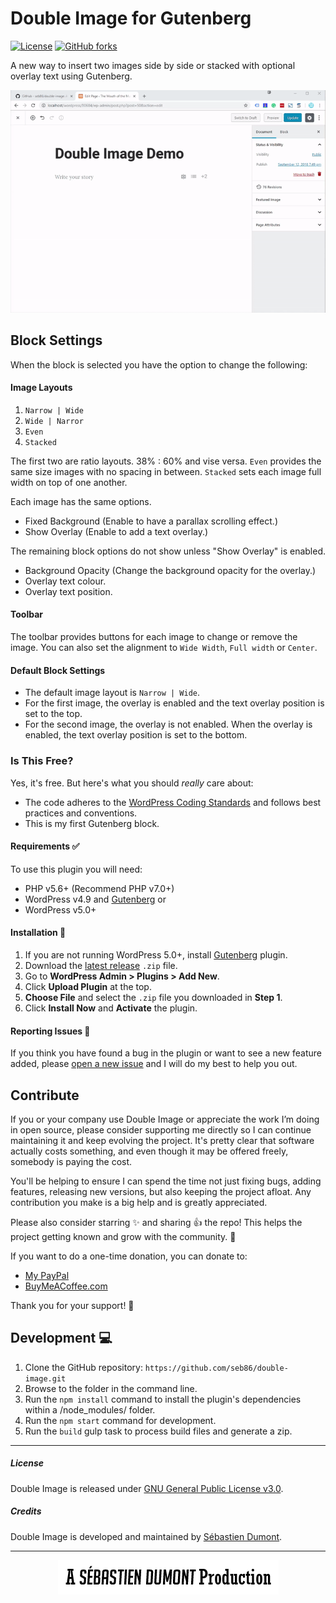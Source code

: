 # Double Image for Gutenberg

[![License](https://img.shields.io/badge/license-GPL--3.0%2B-red.svg)](https://github.com/seb86/double-image/blob/master/license.txt)
[![GitHub forks](https://img.shields.io/github/forks/seb86/double-image.svg?style=flat)](https://github.com/seb86/double-image/network)

A new way to insert two images side by side or stacked with optional overlay text using Gutenberg.

<p align="center">
	<img src="https://raw.githubusercontent.com/seb86/double-image/master/demo.gif" alt="Double Image Demo" />
</p>


## Block Settings

When the block is selected you have the option to change the following:

#### Image Layouts
1. `Narrow | Wide`
2. `Wide | Narror`
3. `Even`
4. `Stacked`

The first two are ratio layouts. 38% : 60% and vise versa. `Even` provides the same size images with no spacing in between. `Stacked` sets each image full width on top of one another.

Each image has the same options.
* Fixed Background (Enable to have a parallax scrolling effect.)
* Show Overlay (Enable to add a text overlay.)

The remaining block options do not show unless "Show Overlay" is enabled.

* Background Opacity (Change the background opacity for the overlay.)
* Overlay text colour.
* Overlay text position.

#### Toolbar
The toolbar provides buttons for each image to change or remove the image. You can also set the alignment to `Wide Width`, `Full width` or `Center`.

#### Default Block Settings
* The default image layout is `Narrow | Wide`.
* For the first image, the overlay is enabled and the text overlay position is set to the top.
* For the second image, the overlay is not enabled. When the overlay is enabled, the text overlay position is set to the bottom.


### Is This Free?

Yes, it's free. But here's what you should _really_ care about:

* The code adheres to the [WordPress Coding Standards](https://codex.wordpress.org/WordPress_Coding_Standards) and follows best practices and conventions.
* This is my first Gutenberg block.


#### Requirements ✅

To use this plugin you will need:

* PHP v5.6+ (Recommend PHP v7.0+)
* WordPress v4.9 and [Gutenberg](https://wordpress.org/plugins/gutenberg/) or
* WordPress v5.0+


#### Installation 💽

1. If you are not running WordPress 5.0+, install [Gutenberg](https://wordpress.org/plugins/gutenberg/) plugin.
2. Download the [latest release](https://github.com/seb86/double-image/releases) `.zip` file.
3. Go to **WordPress Admin > Plugins > Add New**.
4. Click **Upload Plugin** at the top.
5. **Choose File** and select the `.zip` file you downloaded in **Step 1**.
6. Click **Install Now** and **Activate** the plugin.


#### Reporting Issues 📝

If you think you have found a bug in the plugin or want to see a new feature added, please [open a new issue](https://github.com/seb86/double-image/issues/new) and I will do my best to help you out.


## Contribute

If you or your company use Double Image or appreciate the work I’m doing in open source, please consider supporting me directly so I can continue maintaining it and keep evolving the project. It's pretty clear that software actually costs something, and even though it may be offered freely, somebody is paying the cost.

You'll be helping to ensure I can spend the time not just fixing bugs, adding features, releasing new versions, but also keeping the project afloat. Any contribution you make is a big help and is greatly appreciated.

Please also consider starring ✨ and sharing 👍 the repo! This helps the project getting known and grow with the community. 🙏

If you want to do a one-time donation, you can donate to:
- [My PayPal](https://www.paypal.me/codebreaker)
- [BuyMeACoffee.com](https://www.buymeacoffee.com/sebastien)

Thank you for your support! 🙌


## Development 💻

1. Clone the GitHub repository: `https://github.com/seb86/double-image.git`
2. Browse to the folder in the command line.
3. Run the `npm install` command to install the plugin's dependencies within a /node_modules/ folder.
4. Run the `npm start` command for development.
5. Run the `build` gulp task to process build files and generate a zip.


---


##### License

Double Image is released under [GNU General Public License v3.0](http://www.gnu.org/licenses/gpl-3.0.html).


##### Credits

Double Image is developed and maintained by [Sébastien Dumont](https://sebastiendumont.com/about/).

---

<p align="center">
	<img src="https://raw.githubusercontent.com/seb86/my-open-source-readme-template/master/a-sebastien-dumont-production.png" width="353">
</p>
